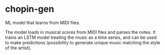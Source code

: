 # chopin-gen
ML model that learns from MIDI files.

The model loads in musical scores from MIDI files and parses the notes. It trains an LSTM model treating the music as a time series, and can be used to make predictions (possibility to generate unique music matching the style of the artist).
